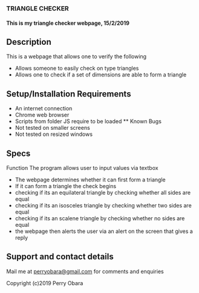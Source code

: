 ### TRIANGLE CHECKER
#### This is my triangle checker webpage, 15/2/2019
## Description    
This is a webpage that allows one to verify the following
* Allows someone to easily check on type triangles
* Allows one to check if a set of dimensions are able to form a triangle

## Setup/Installation Requirements
* An internet connection
* Chrome web browser
* Scripts from folder JS require to be loaded
** Known Bugs
* Not tested on smaller screens
* Not tested on resized windows

## Specs
 Function
The program allows user to input values via textbox
* The webpage determines whether it can first form a triangle
* If it can form a triangle the check begins
* checking if its an equilateral triangle by checking whether all sides are equal
* checking if its an isosceles triangle by checking whether two sides are equal
* checking if its an scalene triangle by checking whether no sides are equal
* the webpage then alerts the user via an alert on the screen that gives a reply
## Support and contact details
Mail me at perryobara@gmail.com for comments and enquiries

Copyright (c)2019 Perry Obara
